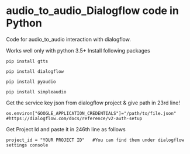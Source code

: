 # audio_to_audio_Dialogflow code in Python
Code for audio_to_audio interaction with dialogflow.

Works well only with python 3.5+
Install following packages

    pip install gtts

    pip install dialogflow

    pip install pyaudio

    pip install simpleaudio



Get the service key json from dialogflow project & give path in 23rd line!

    os.environ["GOOGLE_APPLICATION_CREDENTIALS"]="/path/to/file.json" #https://dialogflow.com/docs/reference/v2-auth-setup

Get Project Id and paste it in 246th line as follows

    project_id = "YOUR PROJECT ID"   #You can find them under dialogflow settings console

